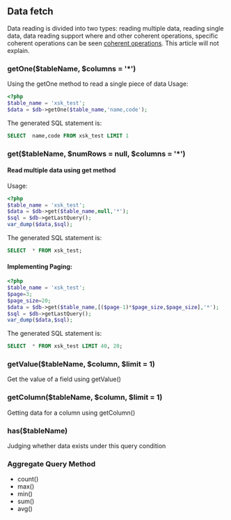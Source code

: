 ## Data fetch
Data reading is divided into two types: reading multiple data, reading single data, data reading support where and other coherent operations, specific coherent operations can be seen [coherent operations](../continuous_operation.md). This article will not explain.

### getOne($tableName, $columns = '*')
Using the getOne method to read a single piece of data
Usage:
```php
<?php
$table_name = 'xsk_test';
$data = $db->getOne($table_name,'name,code');
```
The generated SQL statement is:
```sql
SELECT  name,code FROM xsk_test LIMIT 1
```

### get($tableName, $numRows = null, $columns = '*')
#### Read multiple data using get method  
Usage:
```php
<?php
$table_name = 'xsk_test';
$data = $db->get($table_name,null,'*');
$sql = $db->getLastQuery();
var_dump($data,$sql);
```
The generated SQL statement is:
```sql
SELECT  * FROM xsk_test;
```
#### Implementing Paging:
```php
<?php
$table_name = 'xsk_test';
$page=3;
$page_size=20;
$data = $db->get($table_name,[($page-1)*$page_size,$page_size],'*');
$sql = $db->getLastQuery();
var_dump($data,$sql);
```
The generated SQL statement is:
```sql
SELECT  * FROM xsk_test LIMIT 40, 20;
```

### getValue($tableName, $column, $limit = 1)
Get the value of a field using getValue()

### getColumn($tableName, $column, $limit = 1)
Getting data for a column using getColumn()

### has($tableName)
Judging whether data exists under this query condition

### Aggregate Query Method
  - count()
  - max()
  - min()
  - sum()
  - avg()



